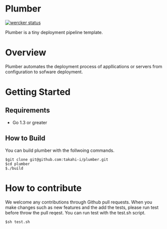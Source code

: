 Plumber
========

[![wercker status](https://app.wercker.com/status/78634c0d52dccf6c239af6a4dc3acd5e/m/master "wercker status")](https://app.wercker.com/project/bykey/78634c0d52dccf6c239af6a4dc3acd5e)

Plumber is a tiny deployment pipeline template.

Overview
==========

Plumber automates the deployment process of appllications or servers from configuration to sofware deployment.

Getting Started
===============

Requirements
-------------
- Go 1.3 or greater

How to Build
-------------

You can build plumber with the follwoing commands.

    $git clone git@github.com:takahi-i/plumber.git
    $cd plumber
    $./build

How to contribute
====================

We welcome any contributions through Github pull requests.
When you make changes such as new features and the add the tests, please run test before throw the pull reqest.
You can run test with the test.sh script.

    $sh test.sh
